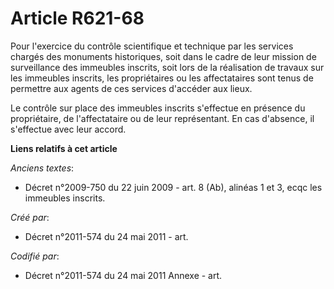 # Article R621-68

Pour l'exercice du contrôle scientifique et technique par les services chargés des monuments historiques, soit dans le cadre
de leur mission de surveillance des immeubles inscrits, soit lors de la réalisation de travaux sur les immeubles inscrits,
les propriétaires ou les affectataires sont tenus de permettre aux agents de ces services d'accéder aux lieux.

Le contrôle sur place des immeubles inscrits s'effectue en présence du propriétaire, de l'affectataire ou de leur
représentant. En cas d'absence, il s'effectue avec leur accord.

**Liens relatifs à cet article**

_Anciens textes_:

  - Décret n°2009-750 du 22 juin 2009 - art. 8 (Ab), alinéas 1 et 3, ecqc les immeubles inscrits.

_Créé par_:

  - Décret n°2011-574 du 24 mai 2011  - art.

_Codifié par_:

  - Décret n°2011-574 du 24 mai 2011 Annexe - art.
